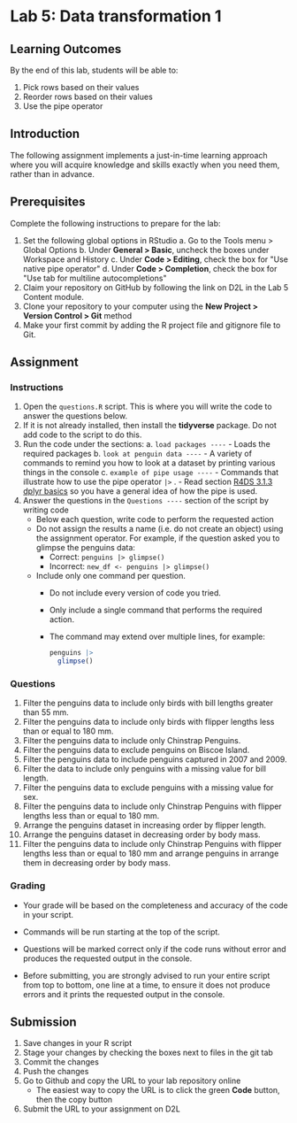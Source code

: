 # Lab 5: Data transformation 1

## Learning Outcomes

By the end of this lab, students will be able to:

1.  Pick rows based on their values
2.  Reorder rows based on their values
3.  Use the pipe operator

## Introduction

The following assignment implements a just-in-time learning approach where you will acquire knowledge and skills exactly when you need them, rather than in advance.

## Prerequisites

Complete the following instructions to prepare for the lab:

1.  Set the following global options in RStudio
    a.  Go to the Tools menu \> Global Options
    b.  Under **General \> Basic**, uncheck the boxes under Workspace and History
    c.  Under **Code \> Editing**, check the box for "Use native pipe operator"
    d.  Under **Code \> Completion**, check the box for "Use tab for multiline autocompletions"
2.  Claim your repository on GitHub by following the link on D2L in the Lab 5 Content module.
3.  Clone your repository to your computer using the **New Project \> Version Control \> Git** method
4.  Make your first commit by adding the R project file and gitignore file to Git.

## Assignment

### Instructions

1.  Open the `questions.R` script. This is where you will write the code to answer the questions below.
2.  If it is not already installed, then install the **tidyverse** package. Do not add code to the script to do this.
3.  Run the code under the sections:
    a.  `load packages ----`
        -   Loads the required packages
    b.  `look at penguin data ----`
        -   A variety of commands to remind you how to look at a dataset by printing various things in the console
    c.  `example of pipe usage ----`
        -   Commands that illustrate how to use the pipe operator `|>` .
        -   Read section [R4DS 3.1.3 dplyr basics](https://r4ds.hadley.nz/data-transform.html#dplyr-basics) so you have a general idea of how the pipe is used.
4.  Answer the questions in the `Questions ----` section of the script by writing code
    -   Below each question, write code to perform the requested action
    -   Do not assign the results a name (i.e. do not create an object) using the assignment operator. For example, if the question asked you to glimpse the penguins data:
        -   Correct: `penguins |> glimpse()`
        -   Incorrect: `new_df <- penguins |> glimpse()`
    -   Include only one command per question.
        -   Do not include every version of code you tried.

        -   Only include a single command that performs the required action.

        -   The command may extend over multiple lines, for example:

            ``` R
            penguins |>
              glimpse()
            ```

### Questions

1.  Filter the penguins data to include only birds with bill lengths greater than 55 mm.
2.  Filter the penguins data to include only birds with flipper lengths less than or equal to 180 mm.
3.  Filter the penguins data to include only Chinstrap Penguins.
4.  Filter the penguins data to exclude penguins on Biscoe Island.
5.  Filter the penguins data to include penguins captured in 2007 and 2009.
6.  Filter the data to include only penguins with a missing value for bill length.
7.  Filter the penguins data to exclude penguins with a missing value for sex.
8.  Filter the penguins data to include only Chinstrap Penguins with flipper lengths less than or equal to 180 mm.
9.  Arrange the penguins dataset in increasing order by flipper length.
10. Arrange the penguins dataset in decreasing order by body mass.
11. Filter the penguins data to include only Chinstrap Penguins with flipper lengths less than or equal to 180 mm and arrange penguins in arrange them in decreasing order by body mass.

### Grading

-   Your grade will be based on the completeness and accuracy of the code in your script.

-   Commands will be run starting at the top of the script.

-   Questions will be marked correct only if the code runs without error and produces the requested output in the console.

-   Before submitting, you are strongly advised to run your entire script from top to bottom, one line at a time, to ensure it does not produce errors and it prints the requested output in the console.

## Submission

1.  Save changes in your R script
2.  Stage your changes by checking the boxes next to files in the git tab
3.  Commit the changes
4.  Push the changes
5.  Go to Github and copy the URL to your lab repository online
    -   The easiest way to copy the URL is to click the green **Code** button, then the copy button
6.  Submit the URL to your assignment on D2L
